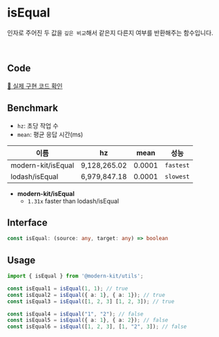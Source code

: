 # isEqual

인자로 주어진 두 값을 `깊은 비교`해서 같은지 다른지 여부를 반환해주는 함수입니다.

<br />

## Code
[🔗 실제 구현 코드 확인](https://github.com/modern-agile-team/modern-kit/blob/main/packages/utils/src/validator/isEqual/index.ts)

## Benchmark
- `hz`: 초당 작업 수
- `mean`: 평균 응답 시간(ms)

|이름|hz|mean|성능|
|------|---|---|---|
|modern-kit/isEqual|9,128,265.02|0.0001|`fastest`|
|lodash/isEqual|6,979,847.18|0.0001|`slowest`|

- **modern-kit/isEqual**
  - `1.31x` faster than lodash/isEqual

## Interface
```ts title="typescript"
const isEqual: (source: any, target: any) => boolean
```

## Usage
```ts title="typescript"
import { isEqual } from '@modern-kit/utils';

const isEqual1 = isEqual(1, 1); // true
const isEqual2 = isEqual({ a: 1}, { a: 1}); // true
const isEqual3 = isEqual([1, 2, 3] [1, 2, 3]); // true

const isEqual4 = isEqual("1", "2"); // false
const isEqual5 = isEqual({ a: 1}, { a: 2}); // false
const isEqual6 = isEqual([1, 2, 3], [1, "2", 3]); // false
```